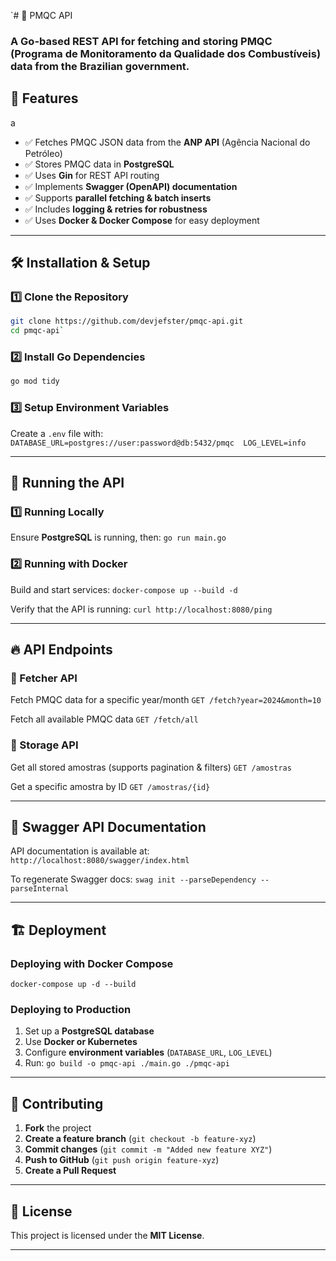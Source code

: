 `# 🚀 PMQC API

### A Go-based REST API for fetching and storing **PMQC (Programa de Monitoramento da Qualidade dos Combustíveis)** data from the Brazilian government.

## 📌 Features
a
- ✅ Fetches PMQC JSON data from the **ANP API** (Agência Nacional do Petróleo)
- ✅ Stores PMQC data in **PostgreSQL**
- ✅ Uses **Gin** for REST API routing
- ✅ Implements **Swagger (OpenAPI) documentation**
- ✅ Supports **parallel fetching & batch inserts**
- ✅ Includes **logging & retries for robustness**
- ✅ Uses **Docker & Docker Compose** for easy deployment

---
## 🛠️ **Installation & Setup**

### **1️⃣ Clone the Repository**
```sh
git clone https://github.com/devjefster/pmqc-api.git
cd pmqc-api` 
```
### **2️⃣ Install Go Dependencies**
```sh
go mod tidy
```
### **3️⃣ Setup Environment Variables**

Create a `.env` file with:
`DATABASE_URL=postgres://user:password@db:5432/pmqc  LOG_LEVEL=info`

----------

## 🚀 **Running the API**

### **1️⃣ Running Locally**
Ensure **PostgreSQL** is running, then:
`go run main.go`

### **2️⃣ Running with Docker**

Build and start services:
`docker-compose up --build -d`

Verify that the API is running:
`curl http://localhost:8080/ping`

----------

## 🔥 **API Endpoints**

### **📌 Fetcher API**


Fetch PMQC data for a specific year/month
`GET /fetch?year=2024&month=10`

Fetch all available PMQC data
`GET /fetch/all`
### **📌 Storage API**

Get all stored amostras (supports pagination & filters)
`GET /amostras`

Get a specific amostra by ID
`GET /amostras/{id}`

----------

## 📖 **Swagger API Documentation**

API documentation is available at:
`http://localhost:8080/swagger/index.html`

To regenerate Swagger docs:
`swag init --parseDependency --parseInternal`

----------
## 🏗 **Deployment**

### **Deploying with Docker Compose**
`docker-compose up -d --build`

### **Deploying to Production**

1.  Set up a **PostgreSQL database**
2.  Use **Docker or Kubernetes**
3.  Configure **environment variables** (`DATABASE_URL`, `LOG_LEVEL`)
4.  Run:
    `go build -o pmqc-api ./main.go ./pmqc-api`
----------

## 🤝 **Contributing**

1.  **Fork** the project
2.  **Create a feature branch** (`git checkout -b feature-xyz`)
3.  **Commit changes** (`git commit -m "Added new feature XYZ"`)
4.  **Push to GitHub** (`git push origin feature-xyz`)
5.  **Create a Pull Request**

----------

## 📜 **License**

This project is licensed under the **MIT License**.

----------